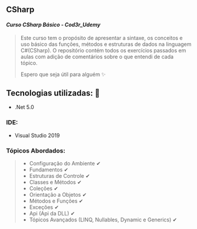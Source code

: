 ## CSharp 
#### ***Curso CSharp Básico - Cod3r_Udemy***

> Este curso tem o propósito de apresentar a sintaxe, os conceitos e uso básico das funções, métodos e estruturas de dados na linguagem C#(CSharp).
> O repositório contém todos os exercícios passados em aulas com adição de comentários sobre o que entendi de cada tópico. 
> 
> Espero que seja útil para alguém ✨

## Tecnologias utilizadas: 📌
* .Net 5.0

### IDE:
* Visual Studio 2019

### Tópicos Abordados: 
> * Configuração do Ambiente ✔
> * Fundamentos ✔
> * Estruturas de Controle ✔
> * Classes e Métodos ✔
> * Coleções ✔
> * Orientação a Objetos ✔
> * Métodos e Funções ✔
> * Exceções ✔
> * Api (Api da DLL) ✔
> * Tópicos Avançados (LINQ, Nullables, Dynamic e Generics) ✔
